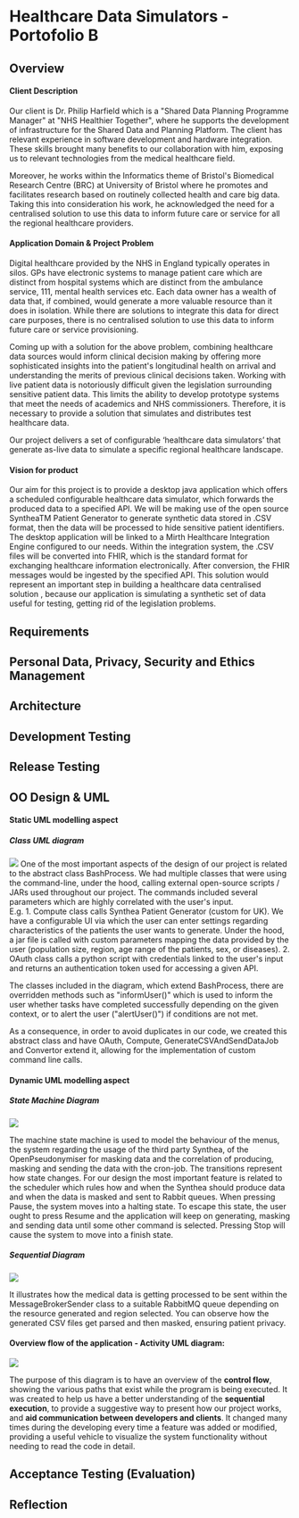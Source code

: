 # Healthcare Data Simulators - Portofolio B

## Overview
#### Client Description

Our client is Dr. Philip Harfield which is a "Shared Data Planning Programme Manager" at "NHS Healthier Together", where he supports the development of infrastructure for the Shared Data and Planning Platform.  The client has relevant experience in software development and hardware integration. These skills brought many benefits to our collaboration with him, exposing us to relevant technologies from the medical healthcare field. 

Moreover, he works within the Informatics theme of Bristol's Biomedical Research Centre (BRC) at University of Bristol where he promotes and facilitates research based on routinely collected health and care big data. Taking this into consideration his work, he acknowledged the need for a centralised solution to use this data to inform future care or service for all the regional healthcare providers.

#### Application Domain & Project Problem

Digital healthcare provided by the NHS in England typically operates in silos. GPs have electronic systems to manage patient care which are distinct from hospital systems which are distinct from the ambulance service, 111, mental health services etc. Each data owner has a wealth of data that, if combined, would generate a more valuable resource than it does in isolation. While there are solutions to integrate this data for direct care purposes, there is no centralised solution to use this data to inform future care or service provisioning. 

Coming up with a solution for the above problem, combining healthcare data sources would inform clinical decision making by offering more sophisticated insights into the patient's longitudinal health on arrival and understanding the merits of previous clinical decisions taken. Working with live patient data is notoriously difficult given the legislation surrounding sensitive patient data. This limits the ability to develop prototype systems that meet the needs of academics and NHS commissioners.
Therefore, it is necessary to provide a solution that simulates and distributes test healthcare data.

Our project delivers a set of configurable ‘healthcare data simulators’ that generate as-live data to simulate a specific regional healthcare landscape.

#### Vision for product

Our aim for this project is to provide a desktop java application which offers a scheduled configurable healthcare data simulator, which forwards the produced data to a specified API. We will be making use of the open source SyntheaTM Patient Generator to generate synthetic data stored in .CSV format, then the data will be processed to hide sensitive patient identifiers. 
The desktop application will be linked to a Mirth Healthcare Integration Engine configured to our needs. Within the integration system, the .CSV files will be converted into FHIR, which is the standard format for exchanging healthcare information electronically.  After conversion, the FHIR messages would be ingested by the specified API.  This solution would represent an important step in building a healthcare data centralised solution , because our application is simulating a synthetic set of data useful for testing, getting rid of the legislation problems.

 ## Requirements

 ## Personal Data, Privacy, Security and Ethics Management

 ## Architecture

 ## Development Testing

 ## Release Testing

 ## OO Design & UML
 
 #### Static UML modelling aspect

##### Class UML diagram

![](https://github.com/spe-uob/Healthcare-Data-Simulators/raw/main/Documents/BashProcess/BashProcess%20diagram.png)
One of the most important aspects of the design of our project is related to the abstract class BashProcess. We had multiple classes that were using the command-line, under the hood, calling external open-source scripts / JARs used throughout our project. The commands included several parameters which are highly correlated with the user's input. <br>
E.g. 1. Compute class calls Synthea Patient Generator (custom for UK). We have a configurable UI via which the user can enter settings regarding characteristics of the patients the user wants to generate. Under the hood, a jar file is called with custom parameters mapping the data provided by the user (population size, region, age range of the patients, sex, or diseases). 
2. OAuth class calls a python script with credentials linked to the user's input and returns an authentication token used for accessing a given API. 

The classes included in the diagram, which extend BashProcess, there are overridden methods such as "informUser()" which is used to inform the user whether tasks have completed successfully depending on the given context, or to alert the user ("alertUser()") if conditions are not met. 

As a consequence, in order to avoid duplicates in our code, we created this abstract class and have OAuth, Compute, GenerateCSVAndSendDataJob and Convertor extend it, allowing for the implementation of custom command line calls.



#### Dynamic UML modelling aspect
##### State Machine Diagram

![](https://github.com/spe-uob/Healthcare-Data-Simulators/raw/main/Documents/MachineStateDiagram/State%20Machine%20Diagram.png)

The machine state machine is used to model the behaviour of the menus, the system regarding the usage of the third party Synthea, of the OpenPseudonymiser for masking data and the correlation of producing, masking and sending the data with the cron-job. The transitions represent how state changes. For our design the most important feature is related to the scheduler which rules how and when the Synthea should produce data and when the data is masked and sent to Rabbit queues. When pressing Pause, the system moves into a halting state. To escape this state, the user ought to press Resume and the application will keep on generating, masking and sending data until some other command is selected. Pressing Stop will cause the system to move into a finish state.

##### Sequential Diagram

![](https://github.com/spe-uob/Healthcare-Data-Simulators/raw/main/Documents/MachineStateDiagram/Send%20Button.png)

It illustrates how the medical data is getting processed to be sent within the MessageBrokerSender class to a suitable RabbitMQ queue depending on the resource generated and region selected. You can observe how the generated CSV files get parsed and then masked, ensuring patient privacy.

#### Overview flow of the application - Activity UML diagram:

![](https://github.com/spe-uob/Healthcare-Data-Simulators/raw/main/Documents/UML%20Diagrams/Activity%20diagram1.png)

The purpose of this diagram is to have an overview of the **control flow**, showing the various paths that exist while the program is being executed. It was created to help us have a better understanding of the **sequential execution**, to provide a suggestive way to present how our project works, and **aid communication between developers and clients**. It changed many times during the developing every time a feature was added or modified, providing a useful vehicle to visualize the system functionality without needing to read the code in detail.


 ## Acceptance Testing (Evaluation)

 ## Reflection
